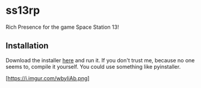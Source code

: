 # ss13rp
Rich Presence for the game Space Station 13!

## Installation

Download the installer [here](https://github.com/qwertyquerty/ss13rp/raw/master/dist/install.exe) and run it. If you don't trust me, because no one seems to, compile it yourself. You could use something like pyinstaller.

[https://i.imgur.com/wbyIiAb.png]
